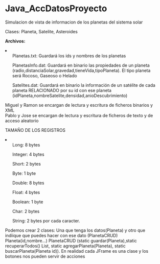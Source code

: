 <h1>Java_AccDatosProyecto</h1>
Simulacion de vista de informacion de los planetas del sistema solar

<p>Clases: Planeta, Satelite, Asteroides</p>

<b>Archivos: </b>

<li>
  <ul>Planetas.txt: Guardará los ids y nombres de los planetas</ul>
  <ul>PlanetasInfo.dat: Guardará en binario las propiedades de un planeta (radio,distanciaSolar,gravedad,tieneVida,tipoPlaneta). El tipo planeta será Rocoso, Gaseoso o Helado</ul>
  <ul>Satelites.dat: Guardará en binario la información de un satélite de cada planeta RELACIONADO por su id con ese planeta (idPlaneta,nombreSatelite,densidad,anioDescubrimiento)</ul>
</li>

Miguel y Ramon se encargan de lectura y escritura de ficheros binarios y XML <br>
Pablo y Jose se encargan de lectura y escritura de ficheros de texto y de acceso aleatorio

TAMAÑO DE LOS REGISTROS

<li>
  <ul>Long: 8 bytes</ul>
  <ul>Integer: 4 bytes</ul>
  <ul>Short: 2 bytes</ul>
  <ul>Byte: 1 byte</ul>
  <ul>Double: 8 bytes</ul>
  <ul>Float: 4 bytes</ul>
  <ul>Boolean: 1 byte</ul>
  <ul>Char: 2 bytes</ul>
  <ul>String: 2 bytes por cada caracter.</ul>

</li>

Podemos crear 2 clases: Una que tenga los datos(Planeta) y otro que indiique que puedes hacer con ese dato (PlanetaCRUD)
Planeta(id,nombre...)
PlanetaCRUD (static guardar(Planeta),static recuperarTodos() List<Planeta>, static agregarPlaneta(Planeta), static buscarPlaneta(Planeta id)). En realidad cada JFrame es una clase y los botones nos pueden servir de acciones









